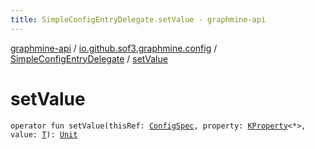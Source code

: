 ```yaml
---
title: SimpleConfigEntryDelegate.setValue - graphmine-api
---
```


[graphmine-api](../../index.html) / [io.github.sof3.graphmine.config](../index.html) / [SimpleConfigEntryDelegate](index.html) / [setValue](./set-value.html)

# setValue

`operator fun setValue(thisRef: `[`ConfigSpec`](../-config-spec/index.html)`, property: `[`KProperty`](https://kotlinlang.org/api/latest/jvm/stdlib/kotlin.reflect/-k-property/index.html)`<*>, value: `[`T`](index.html#T)`): `[`Unit`](https://kotlinlang.org/api/latest/jvm/stdlib/kotlin/-unit/index.html)